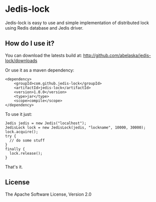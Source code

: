 # Jedis-lock

Jedis-lock is easy to use and simple implementation of distributed lock using Redis database and Jedis driver.

## How do I use it?

You can download the latests build at:
    http://github.com/abelaska/jedis-lock/downloads

Or use it as a maven dependency:

    <dependency>
        <groupId>com.github.jedis-lock</groupId>
        <artifactId>jedis-lock</artifactId>
        <version>1.0.0</version>
        <type>jar</type>
        <scope>compile</scope>
    </dependency>

To use it just:

    Jedis jedis = new Jedis("localhost");
    JedisLock lock = new JedisLock(jedis, "lockname", 10000, 30000);
    lock.acquire();
    try {
      // do some stuff
    }
    finally {
      lock.release();
    }

That's it.

## License

The Apache Software License, Version 2.0
